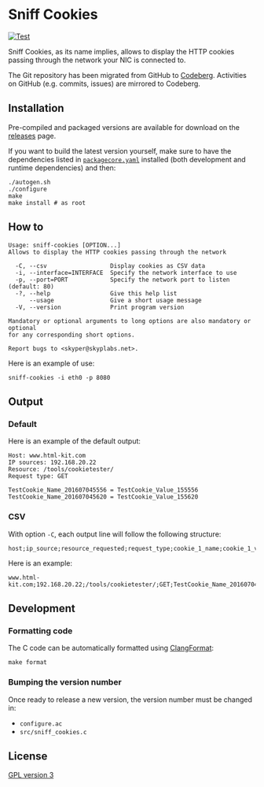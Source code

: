 # Sniff Cookies

[![Test](https://github.com/SkypLabs/sniff-cookies/actions/workflows/test.yml/badge.svg?branch=develop)](https://github.com/SkypLabs/sniff-cookies/actions/workflows/test.yml)

Sniff Cookies, as its name implies, allows to display the HTTP cookies passing
through the network your NIC is connected to.

The Git repository has been migrated from GitHub to [Codeberg][codeberg-repo].
Activities on GitHub (e.g. commits, issues) are mirrored to Codeberg.

## Installation

Pre-compiled and packaged versions are available for download on the
[releases][releases] page.

If you want to build the latest version yourself, make sure to have the
dependencies listed in [`packagecore.yaml`](packagecore.yaml) installed (both
development and runtime dependencies) and then:

    ./autogen.sh
    ./configure
    make
    make install # as root

## How to

    Usage: sniff-cookies [OPTION...]
    Allows to display the HTTP cookies passing through the network

      -C, --csv                  Display cookies as CSV data
      -i, --interface=INTERFACE  Specify the network interface to use
      -p, --port=PORT            Specify the network port to listen (default: 80)
      -?, --help                 Give this help list
          --usage                Give a short usage message
      -V, --version              Print program version

    Mandatory or optional arguments to long options are also mandatory or optional
    for any corresponding short options.

    Report bugs to <skyper@skyplabs.net>.

Here is an example of use:

    sniff-cookies -i eth0 -p 8080

## Output

### Default

Here is an example of the default output:

    Host: www.html-kit.com
    IP sources: 192.168.20.22
    Resource: /tools/cookietester/
    Request type: GET

    TestCookie_Name_201607045556 = TestCookie_Value_155556
    TestCookie_Name_201607045620 = TestCookie_Value_155620

### CSV

With option `-C`, each output line will follow the following structure:

    host;ip_source;resource_requested;request_type;cookie_1_name;cookie_1_value;cookie_2_name;cookie_2_value;...

Here is an example:

    www.html-kit.com;192.168.20.22;/tools/cookietester/;GET;TestCookie_Name_201607045556;TestCookie_Value_155556;TestCookie_Name_201607045620;TestCookie_Value_155620

## Development

### Formatting code

The C code can be automatically formatted using [ClangFormat][clang-format]:

    make format

### Bumping the version number

Once ready to release a new version, the version number must be changed in:

* `configure.ac`
* `src/sniff_cookies.c`

## License

[GPL version 3][gpl-v3]

 [clang-format]: https://clang.llvm.org/docs/ClangFormat.html
 [codeberg-repo]: https://codeberg.org/Skyper/sniff-cookies
 [gpl-v3]: https://www.gnu.org/licenses/gpl.txt
 [releases]: https://codeberg.org/Skyper/sniff-cookies/releases
